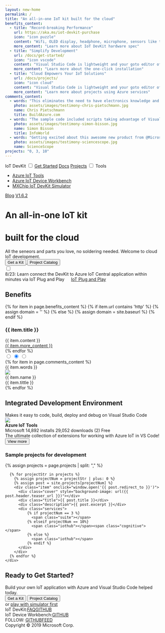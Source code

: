 ```yaml
---
layout: new-home
permalink: /
title: "An all-in-one IoT kit built for the cloud"
benefits_content:
  - title: "Record-breaking Performance"
    url: https://aka.ms/iot-devkit-purchase
    icon: "icon puzzle"
    content: "Wifi, OLED display, headphone, microphone, sensors like temperature, humidity, motion, pressure, you will love how much time and money you save to build your best IoT project."
    more_content: "Learn more about IoT DevKit hardware spec"
  - title: "Simplify Development"
    url: /docs/get-started/
    icon: "icon vscode"
    content: "Visual Studio Code is lightweight and your goto editor of choice. It is your all-in-one tool from coding the first line to deploying to the cloud."
    more_content: "Learn more about the one-click installation"
  - title: "Cloud Empowers Your IoT Solutions"
    url: /docs/projects/
    icon: "icon cloud"
    content: "Visual Studio Code is lightweight and your goto editor of choice. It is your all-in-one tool from coding the first line to deploying to the cloud."
    more_content: "Learn more about projects using Azure services"
comments_content:
  - words: "This eliminates the need to have electronics knowledge and the need to do any wiring or soldering in order to get started prototyping IoT solutions."
    photo: assets/images/testimony-chris-pietschmann.jpg
    name: Chris Pietschmann
    title: BuildAzure.com
  - words: "The sample code included scripts taking advantage of Visual Studio Code’s built-in terminal, so I didn’t have to leave my IDE to use the Azure Portal."
    photo: assets/images/testimony-simon-bisson.jpg
    name: Simon Bisson
    title: InfoWorld
  - words: "Getting excited about this awesome new product from @MicrosoftIoT build a #Cloud powered #IoT app in mins!"
    photo: assets/images/testimony-sciencescope.jpg
    name: ScienceScope
projects: "0, 3, 10"
---
```

<div id="nav">
  <span class="title">IoT DevKit</span>
  <input type="checkbox" id="menu-switch">
  <label class="menu-switch" for="menu-switch"></label>
  <span class="menu">
    <label class="menu-switch" for="menu-switch"></label>
    <a href="https://aka.ms/devkit/tutorial/start" class="item">Get Started</a>
    <a href="{{ site.baseurl }}/docs/projects/" class="item">Docs</a>
    <a href="{{ site.baseurl }}/docs/projects/" class="item">Projects</a>
    <span class="item dropdown">
      <input type="checkbox" />
      <span class="inner-text">Tools</span>
      <ul class="dropdown-list">
        <li class="dropdown-item"><a href="https://aka.ms/azure-iot-tools">Azure IoT Tools</a></li>
        <li class="dropdown-item"><a href="https://aka.ms/iot-workbench">Azure IoT Device Workbench</a></li>
        <li class="dropdown-item"><a href="https://aka.ms/iot-devkit-simulator">MXChip IoT DevKit Simulator</a></li>
      </ul>
    </span>
    <a href="https://devblogs.microsoft.com/iotdev/" class="item">Blog</a>
    <a href="{{ site.baseurl }}/versions/" class="version">V1.6.2</a>
  </span>
</div>

<div class="header">
  <div class="inner">
    <div class="content">
      <h1>A<span id="typing">n all-in-one</span> IoT kit</h1>
      <h1>built for the cloud</h1>
      <div class="description">All the seneors and parts you love, no soldering needed. Welcome to cloud IoT
        development.</div>
      <div class="button-group">
      <a href="https://aka.ms/iot-devkit-purchase">
        <button class="btn primary"><span>Get a Kit</span></button>
      </a>
      <a href="{{ site.baseurl }}/docs/projects/">
        <button class="btn outline"><span>Project Catalog</span></button>
      </a>
      </div>
      <div class="devkit">
        <input type="checkbox">
        <div class="back"></div>
        <div class="front"></div>
      </div>
      <a class="certified"
        href="https://catalog.azureiotsolutions.com/details?title=MXChip-IoT-DevKit&source=home-page"
        target="_blank"></a>
    </div>
  </div>
</div>

<div class="notification">
  <div class="inner">
    <span class="badge orange" data-text="What's New"></span>
    8/23: Learn connect the DevKit to Azure IoT Central application within minutes via IoT Plug and Play &emsp; <a href="https://docs.microsoft.com/en-us/azure/iot-central/howto-connect-devkit-pnp">IoT Plug and Play</a>
  </div>
</div>

<div class="benefits">
  <div class="inner">
    <h2>Benefits</h2>
    <div class="details">
      {% for item in page.benefits_content %}
        {% if item.url contains 'http' %}
          {% assign domain = '' %}
        {% else %}
          {% assign domain = site.baseurl %}
        {% endif %}
        <div class="item">
          <div class="{{ item.icon }}"></div>
          <h3>{{ item.title }}</h3>
          <div class="content">{{ item.content }}</div>
          <div class="more">
            <a href="{{ domain }}{{ item.url }}">{{ item.more_content }}</a>
          </div>
        </div>
      {% endfor %}
    </div>
  </div>
</div>

<div class="feedbacks">
  <div class="inner">
    <!-- <h2>Testimonial</h2> -->
    <div class="slider-outer">
      <input type="radio" id="feedback1" name="feedback-slider">
      <input type="radio" id="feedback2" name="feedback-slider" checked>
      <input type="radio" id="feedback3" name="feedback-slider">
      <div class="slider">
      {% for item in page.comments_content %}
        <div class="talk-box">
          <div class="words">{{ item.words }}</div>
          <div class="author">
            <img src="{{ item.photo }}">
            <div class="info">
              <div class="name">{{ item.name }}</div>
              <div class="org">{{ item.tittle }}</div>
            </div>
          </div>
        </div>
      {% endfor %}
      </div>
      <div class="arrow">
        <label for="feedback1" class="left"></label>
        <label for="feedback1" class="right"></label>
        <label for="feedback2" class="left"></label>
        <label for="feedback2" class="right"></label>
        <label for="feedback3" class="left"></label>
        <label for="feedback3" class="right"></label>
      </div>
    </div>
  </div>
</div>

<div class="environment">
  <div class="inner">
    <h2>Integrated Development Environment</h2>
    <div class="subtitle">
      Makes it easy to code, build, deploy and debug on Visual Studio Code
    </div>
    <div class="extension">
      <img src="assets/images/pack.png" class="icon">
      <div class="info">
        <div class="title"><strong>Azure IoT Tools</strong></div>
        <div class="meta">
          <span class="publisher">Microsoft</span>
          <span class="installs">14,892 installs</span>
          <span class="downloads">29,052 downloads</span>
          <span class="star star5">(2)</span>
          <span class="free">Free</span>
        </div>
        <div class="description">
          The ultimate collection of extensions for working with Azure IoT in VS Code!
        </div>
        <div class="button">
          <a href="https://aka.ms/iot-devkit-purchase">
          <button class="btn primary"><span>View more</span></button>
          </a>
        </div>
      </div>
    </div>
    <h3>Sample projects for development</h3>
    <div class="gallery">
      {% assign projects = page.projects | split: "," %}

      {% for projectStr in projects %}
        {% assign projectNum = projectStr | plus: 0 %}
        {% assign post = site.projects[projectNum] %}
        <div class="item" onclick="window.open('{{ post.redirect_to }}')">
          <div class="cover" style="background-image: url({{ post.header.teaser_url }})"></div>
          <div class="title">{{ post.title }}</div>
          <div class="description">{{ post.excerpt }}</div>
          <div class="services">
              {% if projectNum == 3 %}
                <span class="suite"></span>
              {% elseif projectNum == 10%}
                <span class="iothub"></span><span class="cognitive"></span>
              {% else %}
                <span class="iothub"></span>
              {% endif %}
          </div>
        </div>
      {% endfor %}
    </div>
  </div>
</div>

<div class="ready">
  <div class="inner">
    <h2>Ready to Get Started?</h2>
    <div class="moto">Build your own IoT application with Azure and Visual Studio Code helped today.</div>
    <div class="button-group">
      <button class="btn primary"><span>Get a Kit</span></button>
      <button class="btn outline"><span>Project Catalog</span></button>
    </div>
    <div class="simulator">or <a href="#">play with simulator first</a></div>
  </div>
</div>

<div class="community">
  <div class="inner">
    <!-- <h2>Community</h2> -->
    <div class="list">
      <div class="item">IoT DevKit:<a href="#">FAQ</a><a href="#" class="github">GITHUB</a><a href="#" class="gitter devkit"></a></div>
      <div class="item">IoT Device Workbench:<a href="#" class="github">GITHUB</a><a href="#" class="gitter workbench"></a></div>
    </div>
  </div>
</div>

<div class="footer">
  <div class="social">
    FOLLOW: <a href="#" class="github">GITHUB</a><a href="#" class="feed">FEED</a>
  </div>
  <div class="copyright">
    Copyright &copy; 2019 Microsoft Corp.
  </div>
</div>
